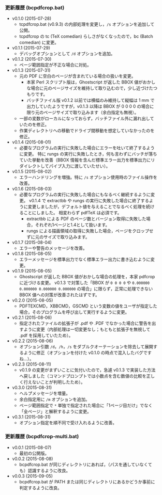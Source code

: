 ### 更新履歴 (bcpdfcrop.bat)

- v0.1.0 (2015-07-28)
    - tcpdfcrop.bat (v0.9.3) の内部処理を変更し，`/s` オプションを追加して公開。
    - tcpdfcrop の tc (TeX comedian) らしさがなくなったので，bc (Batch comedian) に変更。
- v0.1.1 (2015-07-29)
    - デバッグオプションとして `/d` オプションを追加。
- v0.1.2 (2015-07-30)
    - ページ範囲指定が不正な場合に対処。
- v0.1.3 (2015-07-31)
    - 元の PDF に空白のページが含まれている場合の扱いを変更。
        - 本家 Perl スクリプト版は，Ghostscript が返した BBOX 値がおかしな場合に元のページサイズを維持して取り込むので，少し近づけたつもりです。
        - バッチファイル版 v0.1.2 以前では横幅のみ維持して縦幅は 1 mm で出力していたようですが，v0.1.3 以降は BBOX が 0 0 0 0 の場合に限り元のページサイズで取り込みます（余白指定も無視）。
    - 一部の変数がローカルになっておらず，バッチファイル外に漏れ出していたのを修正。
    - 作業ディレクトリへの移動でドライブ間移動を想定していなかったのを修正。
- v0.1.4 (2015-08-01)
    - 必要なプログラムの実行に失敗した場合にエラーを吐いて終了するように変更。
      特に rungs の実行に失敗したとき，何も言わずにバッチが落ちていた挙動を改善（BBOX 情報を含んだ標準エラー出力を標準出力にリダイレクトしてパイプ入力に渡していたせい）。
- v0.1.5 (2015-08-02)
    - エラーハンドリングを増強。特に `/s` オプション使用時のファイル操作を改善。
- v0.1.6 (2015-08-03)
    - 必要なプログラムの実行に失敗した場合にもなるべく継続するように変更。
      v0.1.4 で extractbb や rungs の実行に失敗した場合に終了するように変更しましたが，デフォルト値を与えることでなるべく処理を続けることにしました。
      相変わらず pdfTeX は必須です。
        - extractbb による PDF のページ数とバージョン取得に失敗した場合，それぞれ1ページと1.4として扱います。
        - rungs による描画領域の取得に失敗した場合，ページをクロップせずに元のサイズで取り込みます。
- v0.1.7 (2015-08-04)
    - エラーや警告のメッセージを改善。
- v0.1.8 (2015-08-05)
    - エラーメッセージを標準出力でなく標準エラー出力に書き込むように変更。
- v0.1.9 (2015-08-05)
    - Ghostscript が返した BBOX 値がおかしな場合の処理を，本家 pdfcrop に近づける変更。
      v0.1.3 で対策した「BBOX が `0 0 0 0` や `0.000000 0.000000 0.000000 0.000000` の場合」に限らず，正常に処理できない BBOX 値への対策が改善されたはずです。
- v0.2.0 (2015-08-05)
    - PDFTEXCMD，XBBCMD，GSCMD という変数の値をユーザが指定した場合，そのプログラムを呼び出して実行するように変更。
- v0.2.1 (2015-08-06)
    - 指定されたファイルの拡張子が .pdf や .PDF でなかった場合に警告を出すように変更（内部処理は一切変更なし；もともと拡張子を無視して .pdf を採用していたため）。
- v0.2.2 (2015-08-06)
    - オプション引数 `/d`，`/h`，`/s` をダブルクオーテーションを除去して展開するように修正（オプションを付けた v0.1.0 の時点で混入したバグですね…）。
- v0.2.3 (2015-08-11)
    - v0.1.9 の変更がまずいことに気付いたので，急遽 v0.1.3 で実装した方法へ戻しました（コマンドプロンプトでは小数点を含む数値の比較を正しく行えないことが判明したため）。
- v0.3.0 (2015-08-31)
    - ヘルプメッセージを増量。
    - 余白指定用に `/m` オプションを追加。
    - ページ範囲指定で `*` 単独で指定された場合に「1ページ目だけ」でなく「全ページ」と解釈するように変更。
- v0.3.1 (2015-08-31)
    - オプション指定を順不同で受け入れるように改善。

### 更新履歴 (bcpdfcrop-multi.bat)

- v0.0.1 (2015-08-07)
    - 最初の公開版。
- v0.0.2 (2015-08-08)
    - bcpdfcrop.bat が同じディレクトリにあれば，（パスを通していなくても）認識するように改良。
- v0.0.3 (2015-09-05)
    - bcpdfcrop.bat が PATH または同じディレクトリにあるかどうか事前に判定するように改良。
